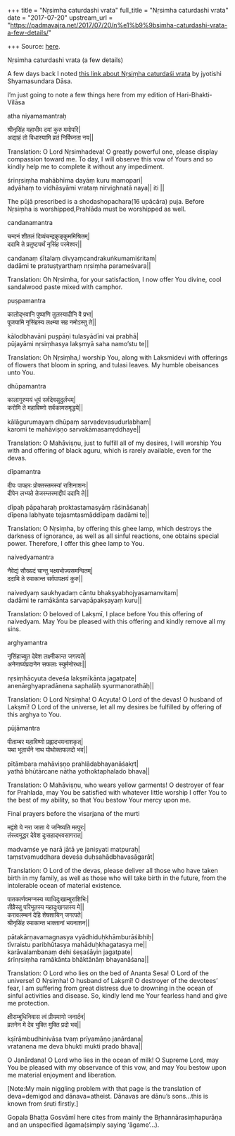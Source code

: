 +++
title = "Nṛsimha caturdashi vrata"
full_title = "Nṛsimha caturdashi vrata"
date = "2017-07-20"
upstream_url = "https://padmavajra.net/2017/07/20/n%e1%b9%9bsimha-caturdashi-vrata-a-few-details/"

+++
Source: [here](https://padmavajra.net/2017/07/20/n%e1%b9%9bsimha-caturdashi-vrata-a-few-details/).

Nṛsimha caturdashi vrata (a few details)

A few days back I noted [this link about Nṛsiṃha caturdaśi
vrata](https://shyamasundaradasa.com/jyotish/resources/articles/non-jyotish_articles/prahlada.html)
by jyotishi Shyamasundara Dāsa.



I’m just going to note a few things here from my edition of
Hari-Bhakti-Vilāsa



atha niyamamantraḥ

श्रीनृसिंह महाभीम दयां कुरु ममोपरि\|  
अद्याहं तो विधास्यामि व्रतं निर्विघ्नता नय\|\|

Translation: O Lord Nṛsimhadeva! O greatly powerful one, please display
compassion toward me. To day, I will observe this vow of Yours and so
kindly help me to complete it without any impediment.

śrīnṛsiṃha mahābhīma dayāṃ kuru mamopari\|  
adyāhaṃ to vidhāsyāmi vrataṃ nirvighnatā naya\|\| iti \|\|

The pūjā prescribed is a shodashopachara(16 upācāra) puja. Before
Nṛsiṃha is worshipped,Prahlāda must be worshipped as well.

candanamantra

चन्दनं शीतलं दिव्यंचन्द्रकुङ्कुममिश्रितम्\|  
ददामि ते प्रतुष्ट्यर्थं नृसिंह परमेश्वर\|\|

candanaṃ śītalaṃ divyaṃcandrakuṅkumamiśritam\|  
dadāmi te pratuṣṭyarthaṃ nṛsiṃha parameśvara\|\|

Translation: Oh Nṛsimha, for your satisfaction, I now offer You divine,
cool sandalwood paste mixed with camphor.

puṣpamantra

कालोद्भवानि पुष्पाणि तुलस्यादीनि वै प्रभा\|  
पूजयामि नृसिंहस्य लक्ष्म्या सह नमोऽस्तु ते\|\|

kālodbhavāni puṣpāṇi tulasyādīni vai prabhā\|  
pūjayāmi nṛsiṃhasya lakṣmyā saha namo’stu te\|\|

Translation: Oh Nṛsiṃha,I worship You, along with Laksmidevi with
offerings of flowers that bloom in spring, and tulasi leaves. My humble
obeisances unto You.

dhūpamantra

कालागुरुमयं धूपं सर्वदेवसुदुर्लभम्\|  
करोमि ते महाविष्णो सर्वकामसमृद्धये\|\|

kālāgurumayaṃ dhūpaṃ sarvadevasudurlabham\|  
karomi te mahāviṣṇo sarvakāmasamṛddhaye\|\|

Translation: O Mahāviṣṇu, just to fulfill all of my desires, I will
worship You with and offering of black aguru, which is rarely available,
even for the devas.

dīpamantra

दीपः पापहरः प्रोक्तस्तमस्यां राशिनाशनः\|  
दीपेन लभ्यते तेजस्म्तस्माद्दीपं ददामि ते\|\|

dīpaḥ pāpaharaḥ proktastamasyāṃ rāśināśanaḥ\|  
dīpena labhyate tejasmtasmāddīpaṃ dadāmi te\|\|

Translation: O Nṛsiṃha, by offering this ghee lamp, which destroys the
darkness of ignorance, as well as all sinful reactions, one obtains
special power. Therefore, I offer this ghee lamp to You.

naivedyamantra

नैवेद्यं सौख्यदं चान्तु भक्ष्यभोज्यसमन्वितम्\|  
ददामि ते रमाकान्त सर्वपापक्षयं कुरु\|\|

naivedyaṃ saukhyadaṃ cāntu bhakṣyabhojyasamanvitam\|  
dadāmi te ramākānta sarvapāpakṣayaṃ kuru\|\|

Translation: O beloved of Lakṣmī, I place before You this offering of
naivedyam. May You be pleased with this offering and kindly remove all
my sins.

arghyamantra

नृसिंहाच्युत देवेश लक्ष्मीकान्त जगत्पते\|  
अनेनार्घ्यप्रदानेन सफलाः स्युर्मनोरथाः\|\|

nṛsiṃhācyuta deveśa lakṣmīkānta jagatpate\|  
anenārghyapradānena saphalāḥ syurmanorathāḥ\|\|

Translation: O Lord Nṛsiṃha! O Acyuta! O Lord of the devas! O husband of
Lakṣmī! O Lord of the universe, let all my desires be fulfilled by
offering of this arghya to You.

pūjāmantra

पीताम्बर महाविष्णो प्रह्लादभयनाशकृत्\|  
यथा भूतार्चने नाथ योथोक्तफलदो भव\|\|

pītāmbara mahāviṣṇo prahlādabhayanāśakṛt\|  
yathā bhūtārcane nātha yothoktaphalado bhava\|\|

Translation: O Mahāviṣṇu, who wears yellow garments! O destroyer of fear
for Prahlada, may You be satisfied with whatever little worship I offer
You to the best of my ability, so that You bestow Your mercy upon me.

Final prayers before the visarjana of the murti

मद्वंशे ये नरा जाता ये जनिष्यति मत्पुरः\|  
तंस्त्वमुद्धर देवेश दुःसहाद्भवसागरात्\|

madvaṃśe ye narā jātā ye janiṣyati matpuraḥ\|  
taṃstvamuddhara deveśa duḥsahādbhavasāgarāt\|

Translation: O Lord of the devas, please deliver all those who have
taken birth in my family, as well as those who will take birth in the
future, from the intolerable ocean of material existence.

पातकार्णवमग्नस्य व्याधिदुःखाम्बुराशिभिः\|  
तीव्रैस्तु परिभूतस्य महादुःखगतस्य मे\|\|  
करावलम्बनं देहि शेषशायिन् जगत्पते\|  
श्रीनृसिंह रमाकान्त भाक्तानां भयनाशन\|\|

pātakārṇavamagnasya vyādhiduḥkhāmburāśibhiḥ\|  
tīvraistu paribhūtasya mahāduḥkhagatasya me\|\|  
karāvalambanaṃ dehi śeṣaśāyin jagatpate\|  
śrīnṛsiṃha ramākānta bhāktānāṃ bhayanāśana\|\|

Translation: O Lord who lies on the bed of Ananta Sesa! O Lord of the
universe! O Nṛsiṃha! O husband of Lakṣmī! O destroyer of the devotees’
fear, I am suffering from great distress due to drowning in the ocean of
sinful activities and disease. So, kindly lend me Your fearless hand and
give me protection.

क्षीराम्बुधिनिवास त्वं प्रीयमाणो जनार्दन\|  
व्रतनेन मे देव भुक्ति मुक्ति प्रदो भव\|\|

kṣīrāmbudhinivāsa tvaṃ prīyamāṇo janārdana\|  
vratanena me deva bhukti mukti prado bhava\|\|

O Janārdana! O Lord who lies in the ocean of milk! O Supreme Lord, may
You be pleased with my observance of this vow, and may You bestow upon
me material enjoyment and liberation.

\[Note:My main niggling problem with that page is the translation of
deva=demigod and dānava=atheist. Dānavas are dānu’s sons…this is known
from śruti firstly.\]

Gopala Bhaṭṭa Gosvāmī here cites from mainly the Bṛhannārasiṃhapurāṇa
and an unspecified āgama(simply saying ‘āgame’…).



